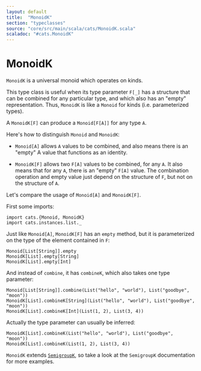 ```yaml
---
layout: default
title:  "MonoidK"
section: "typeclasses"
source: "core/src/main/scala/cats/MonoidK.scala"
scaladoc: "#cats.MonoidK"
---
```

# MonoidK

`MonoidK` is a universal monoid which operates on kinds.
 
This type class is useful when its type parameter `F[_]` has a
structure that can be combined for any particular type, and which
also has an "empty" representation. Thus, `MonoidK` is like a `Monoid`
for kinds (i.e. parameterized types).

A `MonoidK[F]` can produce a `Monoid[F[A]]` for any type `A`.

Here's how to distinguish `Monoid` and `MonoidK`:

  - `Monoid[A]` allows `A` values to be combined, and also means there
    is an "empty" A value that functions as an identity.

  - `MonoidK[F]` allows two `F[A]` values to be combined, for any `A`.  It
    also means that for any `A`, there is an "empty" `F[A]` value. The
    combination operation and empty value just depend on the
    structure of `F`, but not on the structure of `A`.

Let's compare the usage of `Monoid[A]` and `MonoidK[F]`.

First some imports:

```tut:silent
import cats.{Monoid, MonoidK}
import cats.instances.list._
```

Just like `Monoid[A]`, `MonoidK[F]` has an `empty` method, but it is parameterized on the type of the element contained in `F`:

```tut:book
Monoid[List[String]].empty
MonoidK[List].empty[String]
MonoidK[List].empty[Int]
```

And instead of `combine`, it has `combineK`, which also takes one type parameter:

```tut:book
Monoid[List[String]].combine(List("hello", "world"), List("goodbye", "moon"))
MonoidK[List].combineK[String](List("hello", "world"), List("goodbye", "moon"))
MonoidK[List].combineK[Int](List(1, 2), List(3, 4))
```

Actually the type parameter can usually be inferred:

```tut:book
MonoidK[List].combineK(List("hello", "world"), List("goodbye", "moon"))
MonoidK[List].combineK(List(1, 2), List(3, 4))
```

`MonoidK` extends [`SemigroupK`](semigroupk.html), so take a look at the `SemigroupK` documentation for more examples.

